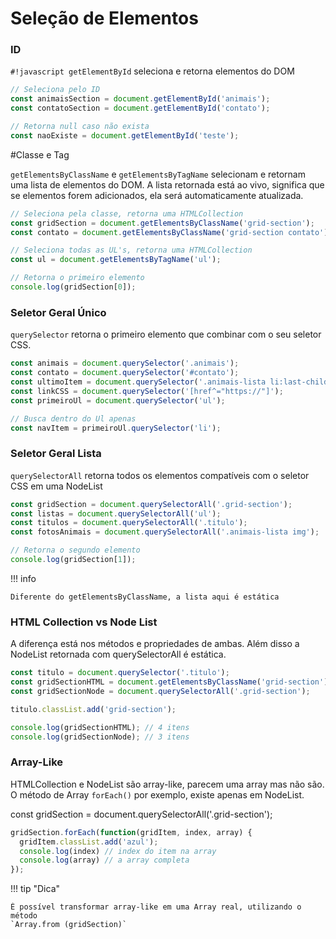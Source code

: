 # Seleção de Elementos

### ID

`#!javascript getElementById` seleciona e retorna elementos do DOM

```js 
// Seleciona pelo ID
const animaisSection = document.getElementById('animais');
const contatoSection = document.getElementById('contato');

// Retorna null caso não exista
const naoExiste = document.getElementById('teste');
```

#Classe e Tag

`getElementsByClassName` e `getElementsByTagName` selecionam e retornam uma lista de elementos do DOM. A lista retornada está ao vivo, significa que se elementos forem adicionados, ela será automaticamente atualizada.

```js
// Seleciona pela classe, retorna uma HTMLCollection
const gridSection = document.getElementsByClassName('grid-section');
const contato = document.getElementsByClassName('grid-section contato');

// Seleciona todas as UL's, retorna uma HTMLCollection
const ul = document.getElementsByTagName('ul');

// Retorna o primeiro elemento
console.log(gridSection[0]);
```

### Seletor Geral Único 

`querySelector` retorna o primeiro elemento que combinar com o seu seletor CSS.

```js
const animais = document.querySelector('.animais');
const contato = document.querySelector('#contato');
const ultimoItem = document.querySelector('.animais-lista li:last-child');
const linkCSS = document.querySelector('[href^="https://"]');
const primeiroUl = document.querySelector('ul');

// Busca dentro do Ul apenas
const navItem = primeiroUl.querySelector('li');
```

### Seletor Geral Lista

`querySelectorAll` retorna todos os elementos compatíveis com o seletor CSS em uma NodeList

```js
const gridSection = document.querySelectorAll('.grid-section');
const listas = document.querySelectorAll('ul');
const titulos = document.querySelectorAll('.titulo');
const fotosAnimais = document.querySelectorAll('.animais-lista img');

// Retorna o segundo elemento
console.log(gridSection[1]);
```
!!! info

    Diferente do getElementsByClassName, a lista aqui é estática

### HTML Collection vs Node List

A diferença está nos métodos e propriedades de ambas. Além disso a NodeList retornada com querySelectorAll é estática.

```js
const titulo = document.querySelector('.titulo');
const gridSectionHTML = document.getElementsByClassName('grid-section');
const gridSectionNode = document.querySelectorAll('.grid-section');

titulo.classList.add('grid-section');

console.log(gridSectionHTML); // 4 itens
console.log(gridSectionNode); // 3 itens
```

### Array-Like

HTMLCollection e NodeList são array-like, parecem uma array mas não são. O método de Array `forEach()` por exemplo, existe apenas em NodeList.

const gridSection = document.querySelectorAll('.grid-section');

```js
gridSection.forEach(function(gridItem, index, array) {
  gridItem.classList.add('azul');
  console.log(index) // index do item na array
  console.log(array) // a array completa
});
```

!!! tip "Dica"

    É possível transformar array-like em uma Array real, utilizando o método 
    `Array.from (gridSection)`

  


